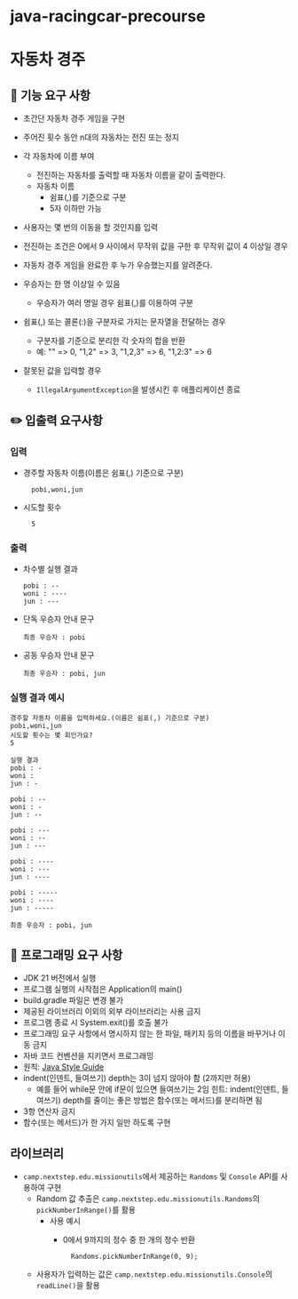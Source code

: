 # java-racingcar-precourse

# 자동차 경주

## 🎯 기능 요구 사항

- 초간단 자동차 경주 게임을 구현

- 주어진 횟수 동안 n대의 자동차는 전진 또는 정지
- 각 자동차에 이름 부여
  - 전진하는 자동차를 출력할 때 자동차 이름을 같이 출력한다.
  - 자동차 이름
    - 쉼표(,)를 기준으로 구분
    - 5자 이하만 가능
- 사용자는 몇 번의 이동을 할 것인지를 입력
- 전진하는 조건은 0에서 9 사이에서 무작위 값을 구한 후 무작위 값이 4 이상일 경우
- 자동차 경주 게임을 완료한 후 누가 우승했는지를 알려준다. 
- 우승자는 한 명 이상일 수 있음
  - 우승자가 여러 명일 경우 쉼표(,)를 이용하여 구분
- 쉼표(,) 또는 콜론(:)을 구분자로 가지는 문자열을 전달하는 경우
    - 구분자를 기준으로 분리한 각 숫자의 합을 반환
    - 예: "" => 0, "1,2" => 3, "1,2,3" => 6, "1,2:3" => 6

- 잘못된 값을 입력할 경우
    - `IllegalArgumentException`을 발생시킨 후 애플리케이션 종료

## ✏️ 입출력 요구사항

### 입력

- 경주할 자동차 이름(이름은 쉼표(,) 기준으로 구분)

        pobi,woni,jun

- 시도할 횟수

        5

### 출력

- 차수별 실행 결과

      pobi : --
      woni : ----
      jun : ---

- 단독 우승자 안내 문구

      최종 우승자 : pobi

- 공동 우승자 안내 문구

      최종 우승자 : pobi, jun

### 실행 결과 예시

```
경주할 자동차 이름을 입력하세요.(이름은 쉼표(,) 기준으로 구분)
pobi,woni,jun
시도할 횟수는 몇 회인가요?
5

실행 결과
pobi : -
woni : 
jun : -

pobi : --
woni : -
jun : --

pobi : ---
woni : --
jun : ---

pobi : ----
woni : ---
jun : ----

pobi : -----
woni : ----
jun : -----

최종 우승자 : pobi, jun
```

## 🚩 프로그래밍 요구 사항

- JDK 21 버전에서 실행
- 프로그램 실행의 시작점은 Application의 main()
- build.gradle 파일은 변경 불가
- 제공된 라이브러리 이외의 외부 라이브러리는 사용 금지
- 프로그램 종료 시 System.exit()를 호출 불가
- 프로그래밍 요구 사항에서 명시하지 않는 한 파일, 패키지 등의 이름을 바꾸거나 이동 금지
- 자바 코드 컨벤션을 지키면서 프로그래밍
- 원칙: [Java Style Guide](https://github.com/woowacourse/woowacourse-docs/tree/main/styleguide/java)
- indent(인덴트, 들여쓰기) depth는 3이 넘지 않아야 함 (2까지만 허용)
  - 예를 들어 while문 안에 if문이 있으면 들여쓰기는 2임
    힌트: indent(인덴트, 들여쓰기) depth를 줄이는 좋은 방법은 함수(또는 메서드)를 분리하면 됨
- 3항 연산자 금지
- 함수(또는 메서드)가 한 가지 일만 하도록 구현

## 라이브러리
- `camp.nextstep.edu.missionutils`에서 제공하는 `Randoms` 및 `Console` API를 사용하여 구현
  - Random 값 추출은 `camp.nextstep.edu.missionutils.Randoms`의 `pickNumberInRange()`를 활용
    - 사용 예시
        - 0에서 9까지의 정수 중 한 개의 정수 반환
      
                Randoms.pickNumberInRange(0, 9);
    
  - 사용자가 입력하는 값은 `camp.nextstep.edu.missionutils.Console`의 `readLine()`을 활용
